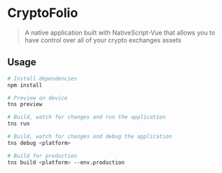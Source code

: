 # CryptoFolio

> A native application built with NativeScript-Vue that allows you to have control over all of your crypto exchanges assets

## Usage

``` bash
# Install dependencies
npm install

# Preview on device
tns preview

# Build, watch for changes and run the application
tns run

# Build, watch for changes and debug the application
tns debug <platform>

# Build for production
tns build <platform> --env.production

```
